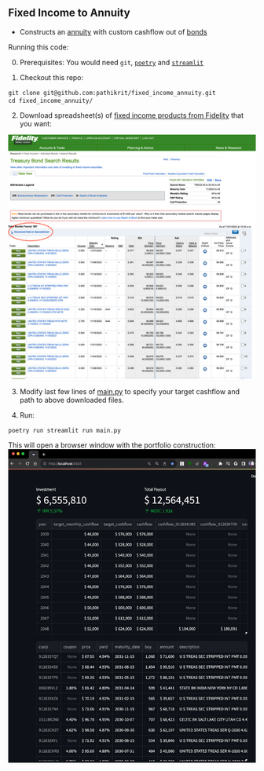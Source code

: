 Fixed Income to Annuity
----

* Constructs an [annuity](https://www.investopedia.com/investing/overview-of-annuities/) with custom cashflow out of [bonds]([https://fixedincome.fidelity.com/ftgw/fi/FILanding#tbindividual-bonds|treasury](https://www.investopedia.com/financial-edge/0312/the-basics-of-bonds.aspx))

Running this code:

0. Prerequisites: You would need `git`, [`poetry`](https://python-poetry.org/docs/#installation) and [`streamlit`](https://docs.streamlit.io/library/get-started/installation)

1. Checkout this repo:
```
git clone git@github.com:pathikrit/fixed_income_annuity.git
cd fixed_income_annuity/
```

2. Download spreadsheet(s) of [fixed income products from Fidelity](https://fixedincome.fidelity.com/ftgw/fi/FILanding#tbindividual-bonds|treasury) that you want:

![fidelity.png](fidelity.png)

3. Modify last few lines of [main.py](main.py#L150) to specify your target cashflow and path to above downloaded files. 

4. Run: 
```
poetry run streamlit run main.py
```

This will open a browser window with the portfolio construction:
![output.png](output.png)
